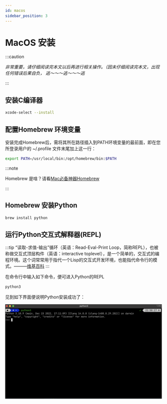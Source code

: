 ```yaml
---
id: macos
sidebar_position: 3
---
```


# MacOS 安装

:::caution

*非常重要，请仔细阅读完本文以后再进行相关操作。（因未仔细阅读完本文，出现任何错误后果自负， 逃～～～逃～～～逃*

:::

## 安装C编译器

```bash
xcode-select --install
```

## 配置Homebrew 环境变量
安装完成Homebrew后，需将其所在路径插入到PATH环境变量的最前面，即在您所登录用户的 ~/.profile 文件末尾加上这一行：

```bash
export PATH=/usr/local/bin:/opt/homebrew/bin:$PATH
```

:::note

Homebrew 是啥？请看[Mac必备神器Homebrew](https://zhuanlan.zhihu.com/p/59805070)

:::

## Homebrew 安装Python

```bash
brew install python
```

## 运行Python交互式解释器(REPL)

:::tip
“读取-求值-输出”循环（英语：Read-Eval-Print Loop，简称REPL），也被称做交互式顶层构件（英语：interactive toplevel），是一个简单的，交互式的编程环境。这个词常常用于指代一个Lisp的交互式开发环境，也能指代命令行的模式。———[维基百科](https://zh.m.wikipedia.org/zh-hans/%E8%AF%BB%E5%8F%96%EF%B9%A3%E6%B1%82%E5%80%BC%EF%B9%A3%E8%BE%93%E5%87%BA%E5%BE%AA%E7%8E%AF)
:::

在命令行中输入如下命令，便可进入Python的REPL
```bash
python3
```

见到如下界面便说明Python安装成功了：

![](./img/mac_python_repl.png)

